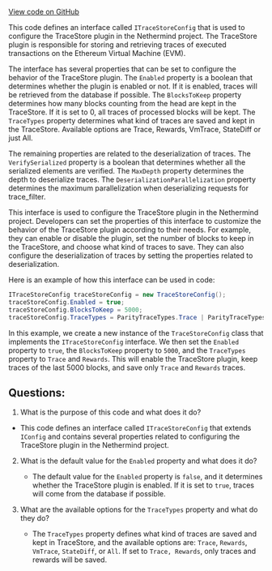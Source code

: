 [View code on GitHub](https://github.com/nethermindeth/nethermind/Nethermind.JsonRpc.TraceStore/ITraceStoreConfig.cs)

This code defines an interface called `ITraceStoreConfig` that is used to configure the TraceStore plugin in the Nethermind project. The TraceStore plugin is responsible for storing and retrieving traces of executed transactions on the Ethereum Virtual Machine (EVM). 

The interface has several properties that can be set to configure the behavior of the TraceStore plugin. The `Enabled` property is a boolean that determines whether the plugin is enabled or not. If it is enabled, traces will be retrieved from the database if possible. The `BlocksToKeep` property determines how many blocks counting from the head are kept in the TraceStore. If it is set to 0, all traces of processed blocks will be kept. The `TraceTypes` property determines what kind of traces are saved and kept in the TraceStore. Available options are Trace, Rewards, VmTrace, StateDiff or just All. 

The remaining properties are related to the deserialization of traces. The `VerifySerialized` property is a boolean that determines whether all the serialized elements are verified. The `MaxDepth` property determines the depth to deserialize traces. The `DeserializationParallelization` property determines the maximum parallelization when deserializing requests for trace_filter. 

This interface is used to configure the TraceStore plugin in the Nethermind project. Developers can set the properties of this interface to customize the behavior of the TraceStore plugin according to their needs. For example, they can enable or disable the plugin, set the number of blocks to keep in the TraceStore, and choose what kind of traces to save. They can also configure the deserialization of traces by setting the properties related to deserialization. 

Here is an example of how this interface can be used in code:

```csharp
ITraceStoreConfig traceStoreConfig = new TraceStoreConfig();
traceStoreConfig.Enabled = true;
traceStoreConfig.BlocksToKeep = 5000;
traceStoreConfig.TraceTypes = ParityTraceTypes.Trace | ParityTraceTypes.Rewards;
```

In this example, we create a new instance of the `TraceStoreConfig` class that implements the `ITraceStoreConfig` interface. We then set the `Enabled` property to `true`, the `BlocksToKeep` property to `5000`, and the `TraceTypes` property to `Trace` and `Rewards`. This will enable the TraceStore plugin, keep traces of the last 5000 blocks, and save only `Trace` and `Rewards` traces.
## Questions: 
 1. What is the purpose of this code and what does it do?
   - This code defines an interface called `ITraceStoreConfig` that extends `IConfig` and contains several properties related to configuring the TraceStore plugin in the Nethermind project.

2. What is the default value for the `Enabled` property and what does it do?
   - The default value for the `Enabled` property is `false`, and it determines whether the TraceStore plugin is enabled. If it is set to `true`, traces will come from the database if possible.

3. What are the available options for the `TraceTypes` property and what do they do?
   - The `TraceTypes` property defines what kind of traces are saved and kept in TraceStore, and the available options are: `Trace`, `Rewards`, `VmTrace`, `StateDiff`, or `All`. If set to `Trace, Rewards`, only traces and rewards will be saved.